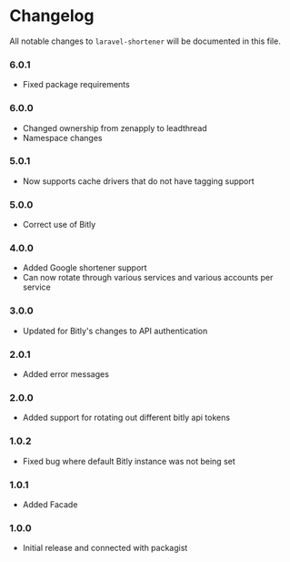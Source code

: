 # Changelog

All notable changes to `laravel-shortener` will be documented in this file.

### 6.0.1
- Fixed package requirements

### 6.0.0
- Changed ownership from zenapply to leadthread
- Namespace changes

### 5.0.1
- Now supports cache drivers that do not have tagging support

### 5.0.0
- Correct use of Bitly

### 4.0.0
- Added Google shortener support
- Can now rotate through various services and various accounts per service

### 3.0.0
- Updated for Bitly's changes to API authentication

### 2.0.1
- Added error messages

### 2.0.0
- Added support for rotating out different bitly api tokens

### 1.0.2
- Fixed bug where default Bitly instance was not being set

### 1.0.1
- Added Facade

### 1.0.0
- Initial release and connected with packagist
